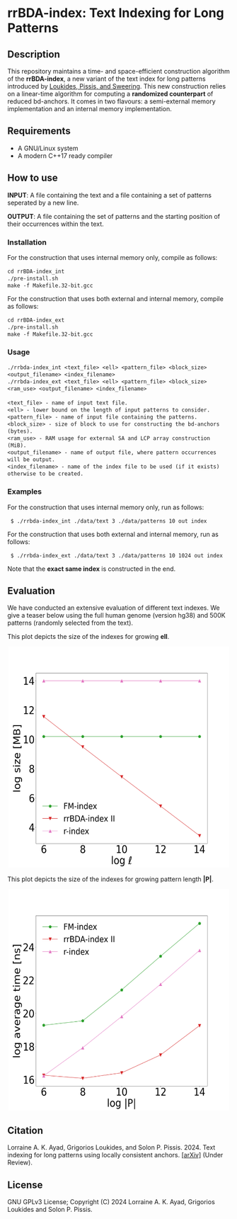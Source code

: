 rrBDA-index: Text Indexing for Long Patterns
===

Description
-----------
This repository maintains a time- and space-efficient construction algorithm of the <b>rrBDA-index</b>, a new variant of the text index for long patterns introduced by [Loukides, Pissis, and Sweering](https://doi.org/10.1109/TKDE.2022.3231780).
This new construction relies on a linear-time algorithm for computing a <b>randomized counterpart</b> of reduced bd-anchors. 
It comes in two flavours: a semi-external memory implementation and an internal memory implementation.

Requirements
-----------
* A GNU/Linux system
* A modern C++17 ready compiler 

How to use
----------
<b>INPUT</b>: A file containing the text and a file containing a set of patterns seperated by a new line.

<b>OUTPUT</b>: A file containing the set of patterns and the starting position of their occurrences within the text.

### Installation

For the construction that uses internal memory only, compile as follows:
```
cd rrBDA-index_int
./pre-install.sh
make -f Makefile.32-bit.gcc
```

For the construction that uses both external and internal memory, compile as follows:
```
cd rrBDA-index_ext
./pre-install.sh
make -f Makefile.32-bit.gcc
```

### Usage

```
./rrbda-index_int <text_file> <ell> <pattern_file> <block_size> <output_filename> <index_filename>
./rrbda-index_ext <text_file> <ell> <pattern_file> <block_size> <ram_use> <output_filename> <index_filename>

<text_file> - name of input text file.
<ell> - lower bound on the length of input patterns to consider. 
<pattern_file> - name of input file containing the patterns.
<block_size> - size of block to use for constructing the bd-anchors (bytes).
<ram_use> - RAM usage for external SA and LCP array construction (MiB).
<output_filename> - name of output file, where pattern occurrences will be output.
<index_filename> - name of the index file to be used (if it exists) otherwise to be created.
```

### Examples

For the construction that uses internal memory only, run as follows:
```
 $ ./rrbda-index_int ./data/text 3 ./data/patterns 10 out index
```

For the construction that uses both external and internal memory, run as follows:
```
 $ ./rrbda-index_ext ./data/text 3 ./data/patterns 10 1024 out index
```
Note that the <b>exact same index</b> is constructed in the end.

Evaluation
-----------
We have conducted an extensive evaluation of different text indexes. We give a teaser below using the full human genome (version hg38) and 500K patterns (randomly selected from the text).

This plot depicts the size of the indexes for growing <b>ell</b>.
  <p align="center">
    <img src="https://github.com/lorrainea/rrBDA-index/blob/main/.images/hg38_size.png" alt="size" width=500 height=500>
  </p>

This plot depicts the size of the indexes for growing pattern length <b>|P|</b>.
  <p align="center">
    <img src="https://github.com/lorrainea/rrBDA-index/blob/main/.images/hg38_pattern.png" alt="query_time" width=500 height=500>
  </p>

Citation
--------

Lorraine A. K. Ayad, Grigorios Loukides, and Solon P. Pissis. 2024. Text indexing for long patterns using locally consistent anchors. [[arXiv]](https://arxiv.org/abs/2407.11819) (Under Review).

License
--------

GNU GPLv3 License; Copyright (C) 2024 Lorraine A. K. Ayad, Grigorios Loukides and Solon P. Pissis.
